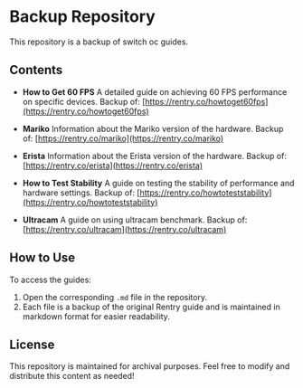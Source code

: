  # Backup Repository

This repository is a backup of switch oc guides.
## Contents

- **How to Get 60 FPS**
  A detailed guide on achieving 60 FPS performance on specific devices.
  Backup of: [https://rentry.co/howtoget60fps](https://rentry.co/howtoget60fps)

- **Mariko**
  Information about the Mariko version of the hardware.
  Backup of: [https://rentry.co/mariko](https://rentry.co/mariko)

- **Erista**
  Information about the Erista version of the hardware.
  Backup of: [https://rentry.co/erista](https://rentry.co/erista)

- **How to Test Stability**
  A guide on testing the stability of performance and hardware settings.
  Backup of: [https://rentry.co/howtoteststability](https://rentry.co/howtoteststability)

- **Ultracam**
  A guide on using ultracam benchmark.
  Backup of: [https://rentry.co/ultracam](https://rentry.co/ultracam)
## How to Use

To access the guides:
1. Open the corresponding `.md` file in the repository.
2. Each file is a backup of the original Rentry guide and is maintained in markdown format for easier readability.

## License
This repository is maintained for archival purposes. Feel free to modify and distribute this content as needed!


